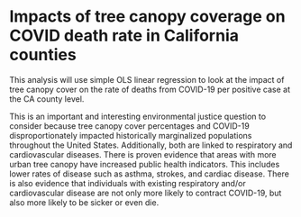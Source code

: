 # Impacts of tree canopy coverage on COVID death rate in California counties

This analysis will use simple OLS linear regression to look at the impact of tree canopy cover on the rate of deaths from COVID-19 per positive case at the CA county level. 

This is an important and interesting environmental justice question to consider because tree canopy cover percentages and COVID-19 disproportionately impacted historically marginalized populations throughout the United States. Additionally, both are linked to respiratory and cardiovascular diseases. There is proven evidence that areas with more urban tree canopy have increased public health indicators. This includes lower rates of disease such as asthma, strokes, and cardiac disease. There is also evidence that individuals with existing respiratory and/or cardiovascular disease are not only more likely to contract COVID-19, but also more likely to be sicker or even die.
